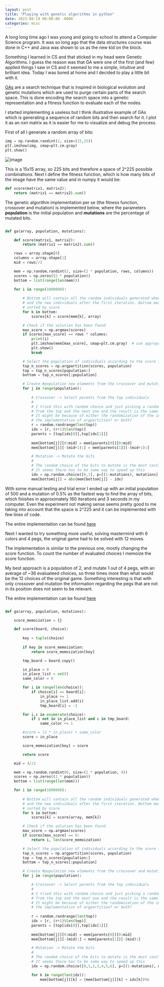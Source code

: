 ```yaml
---
layout: post
title: "Playing with genetic algorithms in python"
date: 2023-08-19 00:00:00 -0000
categories: misc
---
```


A long long time ago I was young and going to school to attend a Computer Science program. It was so long ago that the data structures course was done in C++ and Java was shown to us as the new kid on the block.

Something I learned in CS and that sticked in my head were Genetic Algorithms. I guess the reason was that GA were one of the first (and few) applied things I saw in CS and it seemed to me a simple, intuitive and brilliant idea. Today I was bored at home and I decided to play a little bit with it. 

[GAs](https://en.wikipedia.org/wiki/Genetic_algorithm) are a search technique that is inspired in biological evolution and genetic mutations which are used to purge certain parts of the search space. This is done encoding the search space into a genetic representation and a fitness function to evaluate each of the nodes.

I started implementing a useless but I think illustrative example of GAs which is generating a sequence of random bits and then search for it. I plot it as an $nxn$ matrix as it is easier for me to visualize and debug the process.

First of all I generate a random array of bits:

```python 
img = np.random.randint(2, size=(15,15))
plt.imshow(img, cmap=plt.cm.gray)
plt.show()
```

![image](/assets/random_array.png)

This is a 15x15 array, so 225 bits and therefore a space of 2^225 possible combinations. Next I define the fitness function, which is how many bits of the image have the same value and in numpy it would be:

```python 
def score(matrix1, matrix2):
    return (matrix1 == matrix2).sum()
```

The genetic algorithm implementation per se (the fitness function, crossover and mutation) is implemented below, where the parameters **population** is the initial population and **mutations** are the percentage of mutated bits.

```python 

def ga(array, population, mutations):

    def score(matrix1, matrix2):
        return (matrix1 == matrix2).sum()

    rows = array.shape[0]
    columns = array.shape[1]
    mid = rows//2

    mem = np.random.randint(2, size=(2 * population, rows, columns))
    scores = np.zeros((2 * population))
    bottom = list(range(len(mem)))

    for i in range(1000000):
        
        # Bottom will contain all the random individuals generated when starting the execution
        # and the new individuals after the first iteration. Bottom means the bottom of the list
        # sorted by score
        for k in bottom:
            scores[k] = score(mem[k], array)

        # Check if the solution has been found
        max_score = np.argmax(scores)
        if scores[max_score] == rows * columns:
            print(i)
            plt.imshow(mem[max_score], cmap=plt.cm.gray)  # use appropriate colormap here
            plt.show()
            break

        # Select the population of individuals according to the score function
        top_n_scores = np.argpartition(scores, population)
        top = top_n_scores[population:]
        bottom = top_n_scores[:population]

        # Create #population new elements from the crossover and mutation
        for j in range(population):
            
            # Crossover -> Select parents from the top individuals
            #
            # I tried this with random choice and just picking a random position
            # from the top and the next one and the result is the same but way faster
            # It might be because of either the randomization of the initial population or maybe
            # the implementation of argpartition? or both?
            r = random.randrange(len(top))  
            idx = [r, (r+1)%len(top)]
            parents = [top[idx[0]],top[idx[1]]]
            
            mem[bottom[j]][0:mid] = mem[parents[0]][0:mid]
            mem[bottom[j]][-(mid+1):] = mem[parents[1]][-(mid+1):]

            # Mutation -> Mutate the bits
            #
            # The random choice of the bits to mutate is the most costly of the implementation
            # It seems there has to be some way to speed up this 
            idx = np.random.choice([0,1], p=[(1-mutations), mutations],size=(rows,columns))
            mem[bottom[j]] = abs(mem[bottom[j]] - idx)

```
With some manual testing and trial error I ended up with an initial population of 500 and a mutation of 0.5% as the fastest way to find the array of bits, which finishes in approximately 160 iterations and 3 seconds in my computer. Even the experiment not making sense seems pretty good to me taking into account that the space is 2^225 and it can be implemented with few lines of code.

The entire implementation can be found [here](https://github.com/joseprupi/ga/blob/master/test.ipynb)

Next I wanted to try something more useful, solving mastermind with 6 colors and 4 pegs, the original game had to be solved with 12 moves.

The implementation is similar to the previous one, mostly changing the score function. To count the number of evaluated choices I memoize the score function. 

My best approach is a population of 2, and mutate 1 out of 4 pegs, with an average of ~36 evaluateed choices, so three times more than what would be the 12 choices of the original game. Something interesting is that with only crossover and mutation the information regarding the pegs that are not in its position does not seem to be relevant. 

The entire implementation can be found [here](https://github.com/joseprupi/ga/blob/master/mastermind.ipynb)

```python 

def ga(array, population, mutations):

    score_memoization = {}

    def score(board, choice):
        
        key = tuple(choice)
        
        if key in score_memoization:
            return score_memoization[key]

        tmp_board = board.copy()

        in_place = 0
        in_place_list = set()
        same_color = 0

        for i in range(len(choice)):
            if choice[i] == board[i]:
                in_place += 1
                in_place_list.add(i)
                tmp_board[i] = -1

        for i,c in enumerate(choice):
            if i not in in_place_list and c in tmp_board:
                same_color += 1

        #score = (2 * in_place) + same_color
        score = in_place

        score_memoization[key] = score

        return score

    mid = 4//2

    mem = np.random.randint(6, size=(2 * population, 4))
    scores = np.zeros((2 * population))
    bottom = list(range(len(mem)))

    for i in range(1000000):
        
        # Bottom will contain all the random individuals generated when starting the execution
        # and the new individuals after the first iteration. Bottom means the bottom of the list
        # sorted by score
        for k in bottom:
            scores[k] = score(array, mem[k])

        # Check if the solution has been found
        max_score = np.argmax(scores)
        if scores[max_score] == 8:
            return i, len(score_memoization)

        # Select the population of individuals according to the score function
        top_n_scores = np.argpartition(scores, population)
        top = top_n_scores[population:]
        bottom = top_n_scores[:population]

        # Create #population new elements from the crossover and mutation
        for j in range(population):

            # Crossover -> Select parents from the top individuals
            #
            # I tried this with random choice and just picking a random position
            # from the top and the next one and the result is the same but way faster
            # It might be because of either the randomization of the initial population or maybe
            # the implementation of argpartition? or both?
            
            r = random.randrange(len(top))  
            idx = [r, (r+1)%len(top)]
            parents = [top[idx[0]],top[idx[1]]]
            
            mem[bottom[j]][0:mid] = mem[parents[0]][0:mid]
            mem[bottom[j]][-(mid):] = mem[parents[1]][-(mid):]

            # Mutation -> Mutate the bits
            #
            # The random choice of the bits to mutate is the most costly of the implementation
            # It seems there has to be some way to speed up this 
            idx = np.random.choice([0,1,2,3,4,5,6], p=[(1-mutations), mutations/6,mutations/6,mutations/6,mutations/6,mutations/6,mutations/6],size=(4))

            for k in range(len(idx)):
                mem[bottom[j]][k] = (mem[bottom[j]][k] + idx[k])%6
```

